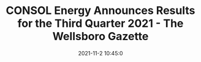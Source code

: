 ---
"title": "CONSOL Energy Announces Results for the Third Quarter 2021 - The Wellsboro Gazette"
"date": "2021-11-2 10:45:0"
"feed_name": "GOOGLENEWSMINING"
"feed_website": "https://news.google.com/search?q=mining%2Bincident&hl=en-US&gl=US&ceid=US:en"
"feed_rss": "https://news.google.com/rss/search?q=mining%2Bincident&hl=en-US&gl=US&ceid=US:en"
"link": "https://www.tiogapublishing.com/news/state/consol-energy-announces-results-for-the-third-quarter-2021/article_752bdf42-03da-50ca-9893-64094dd69fb6.html"
"source": "{'href': 'https://www.tiogapublishing.com', 'title': 'The Wellsboro Gazette'}"
"file": "_posts/2021-1-1-72ba6e18258ccc2c6cc32248bd770ba2cbc189ec.md"
"accident": "0"
"drilling": "0"
"dead": "0"
"injured": "0"
"arrested": "0"
"place": "unknown place"
"where": "unknown site"
"causes": "unknown"
"place_uri": "unknown place"
---